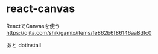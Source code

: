 # react-canvas
ReactでCanvasを使う
https://qiita.com/shikigamix/items/fe862b6f86146aa8dfc0

あと dotinstall
